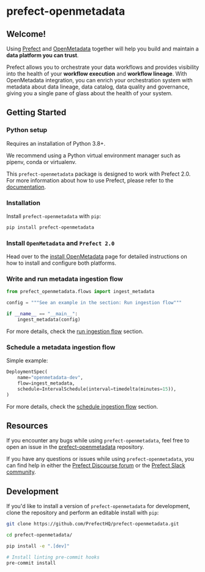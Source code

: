 # prefect-openmetadata

## Welcome!

Using [Prefect](https://prefect.io/) and [OpenMetadata](https://open-metadata.org/) together will help you build and maintain a **data platform you can trust**. 

Prefect allows you to orchestrate your data workflows and provides visibility into the health of your **workflow execution** and **workflow lineage**. With OpenMetadata integration, you can enrich your orchestration system with metadata about data lineage, data catalog, data quality and governance, giving you a single pane of glass about the health of your system. 


## Getting Started


### Python setup

Requires an installation of Python 3.8+.

We recommend using a Python virtual environment manager such as pipenv, conda or virtualenv.

This ``prefect-openmetadata`` package is designed to work with Prefect 2.0. For more information about how to use Prefect, please refer to the [documentation](https://orion-docs.prefect.io/).

### Installation

Install `prefect-openmetadata` with `pip`:

```bash
pip install prefect-openmetadata
```

### Install `OpenMetadata` and ``Prefect 2.0``

Head over to the [install OpenMetadata](install_openmetadata.md) page for detailed instructions on how to install and configure both platforms.

### Write and run metadata ingestion flow

```python
from prefect_openmetadata.flows import ingest_metadata

config = """See an example in the section: Run ingestion flow"""

if __name__ == "__main__":
    ingest_metadata(config)
```

For more details, check the [run ingestion flow](run_ingestion_flow.md) section.

### Schedule a metadata ingestion flow

Simple example:
```python
DeploymentSpec(
    name="openmetadata-dev",
    flow=ingest_metadata,
    schedule=IntervalSchedule(interval=timedelta(minutes=15)),
)
```

For more details, check the [schedule ingestion flow](schedule_ingestion_flow.md) section.


## Resources

If you encounter any bugs while using `prefect-openmetadata`, feel free to open an issue in the [prefect-openmetadata](https://github.com/PrefectHQ/prefect-openmetadata) repository.

If you have any questions or issues while using `prefect-openmetadata`, you can find help in either the [Prefect Discourse forum](https://discourse.prefect.io/) or the [Prefect Slack community](https://prefect.io/slack).


## Development

If you'd like to install a version of `prefect-openmetadata` for development, clone the repository and perform an editable install with `pip`:

```bash
git clone https://github.com/PrefectHQ/prefect-openmetadata.git

cd prefect-openmetadata/

pip install -e ".[dev]"

# Install linting pre-commit hooks
pre-commit install
```
